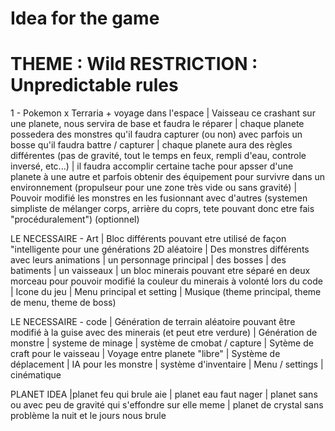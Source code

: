 # Idea for the game

# THEME : Wild              RESTRICTION : Unpredictable rules

1 - Pokemon x Terraria + voyage dans l'espace
| Vaisseau ce crashant sur une planete, nous servira de base et faudra le réparer
| chaque planete possedera des monstres qu'il faudra capturer (ou non) avec parfois un bosse qu'il faudra battre / capturer
| chaque planete aura des règles différentes (pas de gravité, tout le temps en feux, rempli d'eau, controle inversé, etc...)
| il faudra accomplir certaine tache pour apsser d'une planete à une autre et parfois obtenir des équipement pour survivre dans un environnement (propulseur pour une zone très vide ou sans gravité)
| Pouvoir modifié les monstres en les fusionnant avec d'autres (systemen simpliste de mélanger corps, arrière du coprs, tete pouvant donc etre fais "procéduralement") (optionnel)

LE NECESSAIRE - Art
| Bloc différents pouvant etre utilisé de façon "intelligente pour une générations 2D aléatoire
| Des monstres différents avec leurs animations
| un personnage principal
| des bosses
| des batiments
| un vaisseaux
| un bloc minerais pouvant etre séparé en deux morceau pour pouvoir modifié la couleur du minerais à volonté lors du code
| Icone du jeu
| Menu principal et setting
| Musique (theme principal, theme de menu, theme de boss)

LE NECESSAIRE - code
| Génération de terrain aléatoire pouvant être modifié à la guise avec des minerais (et peut etre verdure)
| Génération de monstre
| systeme de minage
| système de cmobat / capture
| Sytème de craft pour le vaisseau
| Voyage entre planete "libre"
| Système de déplacement
| IA pour les monstre
| système d'inventaire
| Menu / settings
| cinématique 

PLANET IDEA 
|planet feu qui brule aie 
| planet eau faut nager
| planet sans ou avec peu de gravité qui s'effondre sur elle meme
| planet de crystal sans problème la nuit et le jours nous brule
